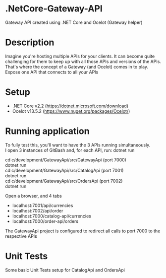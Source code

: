 # .NetCore-Gateway-API
Gateway API created using .NET Core and Ocelot (Gateway helper)

# Description
Imagine you're hosting multiple APIs for your clients. It can become quite challenging for them to keep up with all those APIs and versions of the APIs. That's where the concept of a Gateway (and Ocelot) comes in to play.  
Expose one API that connects to all your APIs

# Setup
* .NET Core v2.2 (https://dotnet.microsoft.com/download)
* Ocelot v13.5.2 (https://www.nuget.org/packages/Ocelot/)

# Running application
To fully test this, you'll want to have the 3 APIs running simultaneously.  
I open 3 instances of GitBash and, for each API, run: dotnet run

cd c/development/GatewayApi/src/GatewayApi (port 7000)  
dotnet run  
cd c/development/GatewayApi/src/CatalogApi (port 7001)  
dotnet run  
cd c/development/GatewayApi/src/OrdersApi (port 7002)  
dotnet run  

Open a browser, and 4 tabs  
* localhost:7001/api/currencies  
* localhost:7002/api/order  
* localhost:7000/catalog-api/currencies  
* localhost:7000/order-api/orders  

The GatewayApi project is configured to redirect all calls to port 7000 to the respective APIs  

# Unit Tests
Some basic Unit Tests setup for CatalogApi and OrdersApi